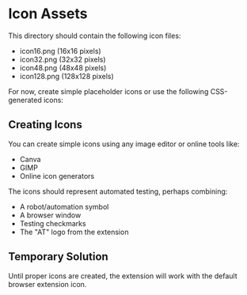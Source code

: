 # Icon Assets

This directory should contain the following icon files:
- icon16.png (16x16 pixels)
- icon32.png (32x32 pixels)  
- icon48.png (48x48 pixels)
- icon128.png (128x128 pixels)

For now, create simple placeholder icons or use the following CSS-generated icons:

## Creating Icons
You can create simple icons using any image editor or online tools like:
- Canva
- GIMP
- Online icon generators

The icons should represent automated testing, perhaps combining:
- A robot/automation symbol
- A browser window
- Testing checkmarks
- The "AT" logo from the extension

## Temporary Solution
Until proper icons are created, the extension will work with the default browser extension icon.
